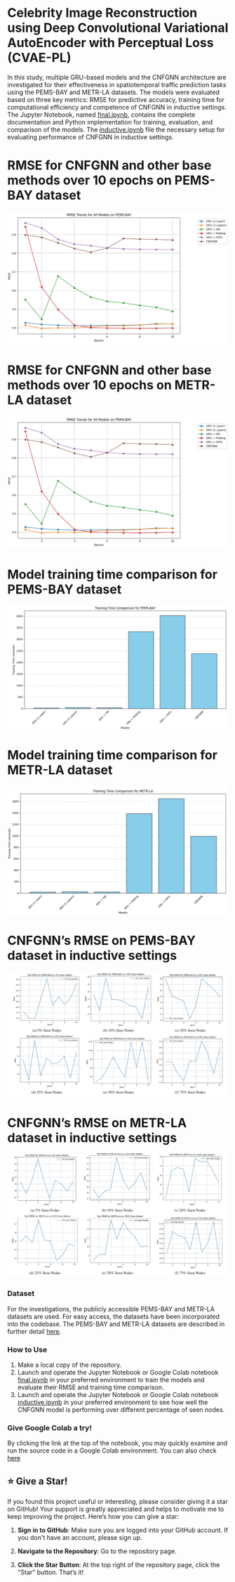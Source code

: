 # Celebrity Image Reconstruction using Deep Convolutional Variational AutoEncoder with Perceptual Loss (CVAE-PL)

In this study, multiple GRU-based models and the CNFGNN architecture are investigated for their effectiveness in spatiotemporal traffic prediction tasks using the PEMS-BAY and METR-LA datasets. The models were evaluated based on three key metrics: RMSE for predictive accuracy, training time for computational efficiency and competence of CNFGNN in inductive settings. The Jupyter Notebook, named [final.ipynb](final.ipynb), contains the complete documentation and Python implementation for training, evaluation, and comparison of the models. The [inductive.ipynb](inductive.ipynb) file the necessary setup for evaluating performance of CNFGNN in inductive settings.
# RMSE for CNFGNN and other base methods over 10 epochs on PEMS-BAY dataset
![RMSE for CNFGNN and other base methods over 10 epochs on PEMS-BAY dataset](images/compemsbay.png)
# RMSE for CNFGNN and other base methods over 10 epochs on METR-LA dataset
![RMSE for CNFGNN and other base methods over 10 epochs on METR-LA dataset](images/compemsbay.png)
# Model training time comparison for PEMS-BAY dataset
![Model training time comparison for PEMS-BAY dataset](images/time1.png)
# Model training time comparison for METR-LA dataset
![Model training time comparison for METR-LA dataset](images/time2.png)
# CNFGNN’s RMSE on PEMS-BAY dataset in inductive settings
![CNFGNN’s RMSE on PEMS-BAY dataset in inductive settings](images/CNFGNN_RMSE_PEMS-BAY_ind.png)
# CNFGNN’s RMSE on METR-LA dataset in inductive settings
![CNFGNN’s RMSE on METR-LA dataset in inductive settings](images/CNFGNN_RMSE_METR-LA_ind.png)


### Dataset
For the investigations, the publicly accessible PEMS-BAY and METR-LA datasets are used.  For easy access, the datasets have been incorporated into the codebase. The PEMS-BAY and METR-LA datasets are described in further detail [here](https://zenodo.org/records/5146275).

### How to Use
1. Make a local copy of the repository.
2. Launch and operate the Jupyter Notebook or Google Colab notebook [final.ipynb](final.ipynb) in your preferred environment to train the models and evaluate their RMSE and training time comparison.
3. Launch and operate the Jupyter Notebook or Google Colab notebook [inductive.ipynb](inductive.ipynb) in your preferred environment to see how well the CNFGNN model is performing over different percentage of seen nodes.
### Give Google Colab a try!
By clicking the link at the top of the notebook, you may quickly examine and run the source code in a Google Colab environment. You can also check [here](http://colab.research.google.com/github/AbhiJeet70/PerceptualLossVAE/blob/main/Perceptual_Loss_in_VAE.ipynb)

## ⭐ Give a Star!

If you found this project useful or interesting, please consider giving it a star on GitHub! Your support is greatly appreciated and helps to motivate me to keep improving the project. Here’s how you can give a star:

1. **Sign in to GitHub**: Make sure you are logged into your GitHub account. If you don't have an account, please sign up.

2. **Navigate to the Repository**: Go to the repository page.

3. **Click the Star Button**: At the top right of the repository page, click the "Star" button. That’s it!



 
